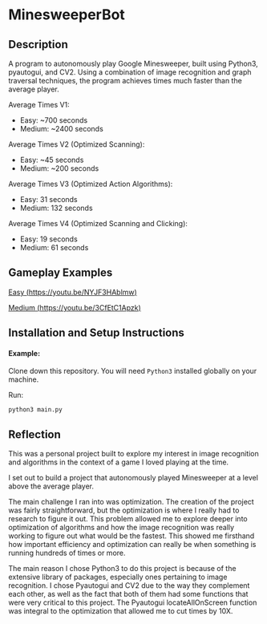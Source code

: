 # MinesweeperBot

## Description
A program to autonomously play Google Minesweeper, built using Python3, pyautogui, and CV2. Using a combination of image recognition and graph traversal techniques, the program achieves times much faster than the average player.

Average Times V1:
- Easy: ~700 seconds
- Medium: ~2400 seconds

Average Times V2 (Optimized Scanning):
- Easy: ~45 seconds
- Medium: ~200 seconds

Average Times V3 (Optimized Action Algorithms):
- Easy: 31 seconds
- Medium: 132 seconds

Average Times V4 (Optimized Scanning and Clicking):
- Easy: 19 seconds
- Medium: 61 seconds

## Gameplay Examples

[Easy (https://youtu.be/NYJF3HAblmw)](https://youtu.be/NYJF3HAblmw)

[Medium (https://youtu.be/3CfEtC1Apzk)](https://youtu.be/3CfEtC1Apzk)

## Installation and Setup Instructions

#### Example:

Clone down this repository. You will need `Python3` installed globally on your machine.

Run:

`python3 main.py`

## Reflection

This was a personal project built to explore my interest in image recognition and algorithms in the context of a game I loved playing at the time.

I set out to build a project that autonomously played Minesweeper at a level above the average player.

The main challenge I ran into was optimization. The creation of the project was fairly straightforward, but the optimization is where I really had to research to figure it out. This problem allowed me to explore deeper into optimization of algorithms and how the image recognition was really working to figure out what would be the fastest. This showed me firsthand how important efficiency and optimization can really be when something is running hundreds of times or more.

The main reason I chose Python3 to do this project is because of the extensive library of packages, especially ones pertaining to image recognition. I chose Pyautogui and CV2 due to the way they complement each other, as well as the fact that both of them had some functions that were very critical to this project. The Pyautogui locateAllOnScreen function was integral to the optimization that allowed me to cut times by 10X.
